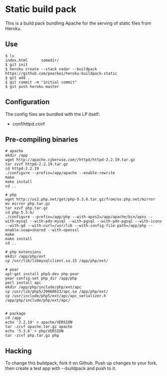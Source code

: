 Static build pack
========================

This is a build pack bundling Apache for the serving of static files from Heroku.

Use
-------

    $ ls
    index.html      somedir/
    $ git init
    $ heroku create --stack cedar --buildpack https://github.com/pearkes/heroku-buildpack-static
    $ git add .
    $ git commit -m "initial commit"
    $ git push heroku master

Configuration
-------------

The config files are bundled with the LP itself:

* conf/httpd.conf


Pre-compiling binaries
----------------------

    # apache
    mkdir /app
    wget http://apache.cyberuse.com//httpd/httpd-2.2.19.tar.gz
    tar xvzf httpd-2.2.19.tar.gz
    cd httpd-2.2.19
    ./configure --prefix=/app/apache --enable-rewrite
    make
    make install
    cd ..

    # php
    wget http://us2.php.net/get/php-5.3.6.tar.gz/from/us.php.net/mirror
    mv mirror php.tar.gz
    tar xzvf php.tar.gz
    cd php-5.3.6/
    ./configure --prefix=/app/php --with-apxs2=/app/apache/bin/apxs --with-mysql --with-pdo-mysql --with-pgsql --with-pdo-pgsql --with-iconv --with-gd --with-curl=/usr/lib --with-config-file-path=/app/php --enable-soap=shared --with-openssl
    make
    make install
    cd ..

    # php extensions
    mkdir /app/php/ext
    cp /usr/lib/libmysqlclient.so.15 /app/php/ext/

    # pear
    apt-get install php5-dev php-pear
    pear config-set php_dir /app/php
    pecl install apc
    mkdir /app/php/include/php/ext/apc
    cp /usr/lib/php5/20060613/apc.so /app/php/ext/
    cp /usr/include/php5/ext/apc/apc_serializer.h /app/php/include/php/ext/apc/


    # package
    cd /app
    echo '2.2.19' > apache/VERSION
    tar -zcvf apache.tar.gz apache
    echo '5.3.6' > php/VERSION
    tar -zcvf php.tar.gz php


Hacking
-------

To change this buildpack, fork it on Github. Push up changes to your fork, then create a test app with --buildpack <your-github-url> and push to it.

